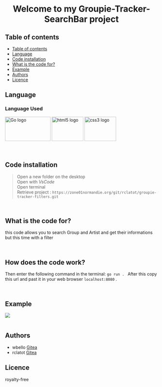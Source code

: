 <h1 align="center">Welcome to my Groupie-Tracker-SearchBar project</h1>

## Table of contents

- [Table of contents](#table-of-contents)
- [Language](#language)
- [Code installation](#code-installation)
- [What is the code for?](#what-is-the-code-for)
- [Example](#example)
- [Authors](#authors)
- [Licence](#licence)

## Language

<h3 align="left">Language Used</h3>
<div align="left">
  <img src="https://openupthecloud.com/wp-content/uploads/2020/01/Golang.png?ezimgfmt=ng%3Awebp%2Fngcb2%2Frs%3Adevice%2Frscb2-1" height="80" width="150" alt="Go logo"  />
  <img src="https://cdn.jsdelivr.net/gh/devicons/devicon/icons/html5/html5-original.svg" height="80" width="104" alt="html5 logo"  />
  <img src="https://cdn.jsdelivr.net/gh/devicons/devicon/icons/css3/css3-original.svg" height="80" width="104" alt="css3 logo"  />
</div>
<br><br>

## Code installation


> Open a new folder on the desktop  <br>
> Open with *VsCode* <br>
> Open terminal <br>
> Retrieve project : `https://zone01normandie.org/git/rclatot/groupie-tracker-filters.git` <br>

<br>

## What is the code for?

<p>this code allows you to search Group and Artist and get their informations but this time with a filter </p>
<br>
<h2>How does the code work?</h2>

<p>Then enter the following command in the terminal: <code>go run . </code> After this copy this url and past it in your web browser <code>localhost:8080</code> . </p>

<br>

## Example

<img src="assets/img/capture01.png">
<br>
<br>

## Authors

+ wbello [Gitea](https://zone01normandie.org/git/wbello)
+ rclatot [Gitea](https://zone01normandie.org/git/rclatot)

## Licence

<p>royalty-free</p>